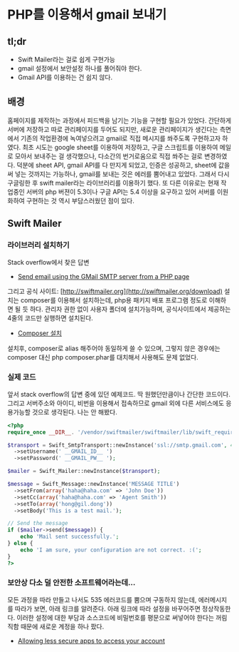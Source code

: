 # PHP를 이용해서 gmail 보내기

## tl;dr

* Swift Mailer라는 걸로 쉽게 구현가능
* gmail 설정에서 보안설정 하나를 풀어줘야 한다.
* Gmail API를 이용하는 건 쉽지 않다.

## 배경

홈페이지를 제작하는 과정에서 피드백을 남기는 기능을 구현할 필요가 있었다. 간단하게 서버에 저장하고 따로 관리페이지를 두어도 되지만, 새로운 관리페이지가 생긴다는 측면에서 기존의 작업환경에 녹여넣으려고 gmail로 직접 메시지를 쏴주도록 구현하고자 하였다. 최초 시도는 google sheet를 이용하여 저장하고, 구글 스크립트를 이용하여 메일로 모아서 보내주는 걸 생각했으나, 다소간의 번거로움으로 직접 쏴주는 걸로 변경하였다. 덕분에 sheet API, gmail API를 다 만지게 되었고, 인증은 성공하고, sheet에 값을 써 넣는 것까지는 가능하나, gmail를 보내는 것은 에러를 뿜어내고 있었다. 그래서 다시 구글링한 후 swift mailer라는 라이브러리를 이용하기 했다. 또 다른 이유로는 현재 작업중인 서버의 php 버젼이 5.3이나 구글 API는 5.4 이상을 요구하고 있어 서버를 이원화하여 구현하는 것 역시 부담스러웠던 점이 있다.

## Swift Mailer

### 라이브러리 설치하기

Stack overflow에서 찾은 답변

* [Send email using the GMail SMTP server from a PHP page](http://stackoverflow.com/questions/712392/send-email-using-the-gmail-smtp-server-from-a-php-page)

그리고 공식 사이트: [http://swiftmailer.org](http://swiftmailer.org/download)
설치는 composer를 이용해서 설치하는데, php용 패키지 배포 프로그램 정도로 이해하면 될 듯 하다.
관리자 권한 없이 사용자 폴더에 설치가능하며, 공식사이트에서 제공하는 4줄의 코드만 실행하면 설치된다.

* [Composer 설치](https://getcomposer.org/download/)

설치후, composer로 alias 해주어야 동일하게 쓸 수 있으며, 그렇지 않은 경우에는 composer 대신 php composer.phar를 대치해서 사용해도 문제 없었다.

### 실제 코드

앞서 stack overflow의 답변 중에 있던 예제코드. 딱 원했던만큼이나 간단한 코드이다. 그리고 서버주소와 아이디, 비번을 이용해서 접속하므로 gmail 외에 다른 서비스에도 응용가능할 것으로 생각된다. 나는 안 해봤다.

```php
<?php
require_once __DIR__. '/vendor/swiftmailer/swiftmailer/lib/swift_required.php';

$transport = Swift_SmtpTransport::newInstance('ssl://smtp.gmail.com', 465)
  ->setUsername(' __GMAIL_ID__ ')
  ->setPassword(' __GMAIL_PW__ ');

$mailer = Swift_Mailer::newInstance($transport);

$message = Swift_Message::newInstance('MESSAGE TITLE')
  ->setFrom(array('haha@haha.com' => 'John Doe'))
  ->setCc(array('haha@haha.com' => 'Agent Smith'))
  ->setTo(array('hong@gil.dong'))
  ->setBody('This is a test mail.');

// Send the message
if ($mailer->send($message)) {
    echo 'Mail sent successfully.';
} else {
    echo 'I am sure, your configuration are not correct. :(';
}
?>
```

### 보안상 다소 덜 안전한 소프트웨어라는데...

모든 과정을 따라 만들고 나서도 535 에러코드를 뿜으며 구동하지 않는데, 에러메시지를 따라가 보면, 아래 링크를 알려준다. 아래 링크에 따라 설정을 바꾸어주면 정상작동한다. 이러한 설정에 대한 부담과 소스코드에 비밀번호를 평문으로 써넣어야 한다는 꺼림직함 때문에 새로운 계정을 하나 팠다.

* [Allowing less secure apps to access your account](https://support.google.com/accounts/answer/6010255?hl=en)
